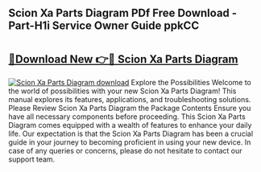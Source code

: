 ## Scion Xa Parts Diagram PDf Free Download - Part-H1i Service Owner Guide ppkCC

# <h2><a href="http://dfltt68.blite.top/?on=Scion+Xa+Parts+Diagram">🔗Download New 👉🔴 Scion Xa Parts Diagram</a></h2>

[![Scion Xa Parts Diagram download](https://i.imgur.com/lujVjoI.png)](http://dfltt68.blite.top/?on=Scion+Xa+Parts+Diagram)
Explore the Possibilities Welcome to the world of possibilities with your new Scion Xa Parts Diagram! This manual explores its features, applications, and troubleshooting solutions. Please Review Scion Xa Parts Diagram the Package Contents Ensure you have all necessary components before proceeding. This Scion Xa Parts Diagram comes equipped with a wealth of features to enhance your daily life. Our expectation is that the Scion Xa Parts Diagram has been a crucial guide in your journey to becoming proficient in using your new device. In case of any queries or concerns, please do not hesitate to contact our support team.
